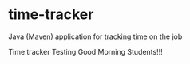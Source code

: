 # time-tracker
Java (Maven) application for tracking time on the job

Time tracker
Testing
Good Morning Students!!!
